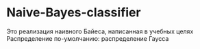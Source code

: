 # Naive-Bayes-classifier
Это реализация наивного Байеса, написанная в учебных целях
Распределение по-умолчанию: распределение Гаусса
